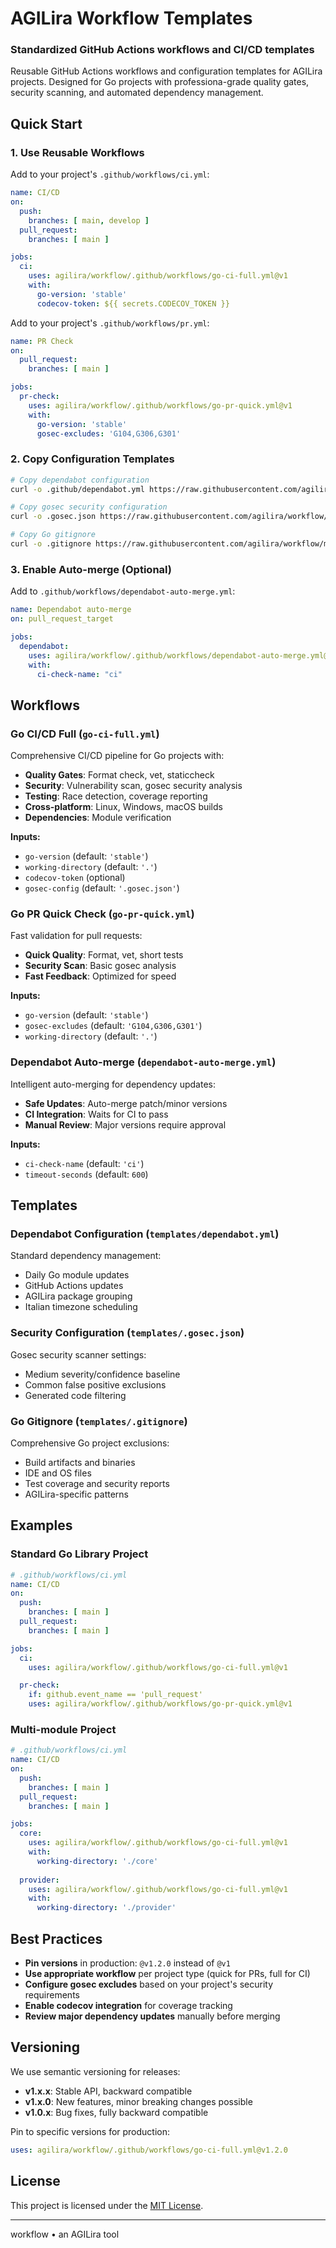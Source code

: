 # AGILira Workflow Templates
### Standardized GitHub Actions workflows and CI/CD templates

Reusable GitHub Actions workflows and configuration templates for AGILira projects. Designed for Go projects with professiona-grade quality gates, security scanning, and automated dependency management.

## Quick Start

### 1. Use Reusable Workflows

Add to your project's `.github/workflows/ci.yml`:

```yaml
name: CI/CD
on:
  push:
    branches: [ main, develop ]
  pull_request:
    branches: [ main ]

jobs:
  ci:
    uses: agilira/workflow/.github/workflows/go-ci-full.yml@v1
    with:
      go-version: 'stable'
      codecov-token: ${{ secrets.CODECOV_TOKEN }}
```

Add to your project's `.github/workflows/pr.yml`:

```yaml
name: PR Check
on:
  pull_request:
    branches: [ main ]

jobs:
  pr-check:
    uses: agilira/workflow/.github/workflows/go-pr-quick.yml@v1
    with:
      go-version: 'stable'
      gosec-excludes: 'G104,G306,G301'
```

### 2. Copy Configuration Templates

```bash
# Copy dependabot configuration
curl -o .github/dependabot.yml https://raw.githubusercontent.com/agilira/workflow/main/templates/dependabot.yml

# Copy gosec security configuration
curl -o .gosec.json https://raw.githubusercontent.com/agilira/workflow/main/templates/.gosec.json

# Copy Go gitignore
curl -o .gitignore https://raw.githubusercontent.com/agilira/workflow/main/templates/.gitignore
```

### 3. Enable Auto-merge (Optional)

Add to `.github/workflows/dependabot-auto-merge.yml`:

```yaml
name: Dependabot auto-merge
on: pull_request_target

jobs:
  dependabot:
    uses: agilira/workflow/.github/workflows/dependabot-auto-merge.yml@v1
    with:
      ci-check-name: "ci"
```

## Workflows

### Go CI/CD Full (`go-ci-full.yml`)

Comprehensive CI/CD pipeline for Go projects with:

- **Quality Gates**: Format check, vet, staticcheck
- **Security**: Vulnerability scan, gosec security analysis
- **Testing**: Race detection, coverage reporting
- **Cross-platform**: Linux, Windows, macOS builds
- **Dependencies**: Module verification

**Inputs:**
- `go-version` (default: `'stable'`)
- `working-directory` (default: `'.'`)
- `codecov-token` (optional)
- `gosec-config` (default: `'.gosec.json'`)

### Go PR Quick Check (`go-pr-quick.yml`)

Fast validation for pull requests:

- **Quick Quality**: Format, vet, short tests
- **Security Scan**: Basic gosec analysis
- **Fast Feedback**: Optimized for speed

**Inputs:**
- `go-version` (default: `'stable'`)
- `gosec-excludes` (default: `'G104,G306,G301'`)
- `working-directory` (default: `'.'`)

### Dependabot Auto-merge (`dependabot-auto-merge.yml`)

Intelligent auto-merging for dependency updates:

- **Safe Updates**: Auto-merge patch/minor versions
- **CI Integration**: Waits for CI to pass
- **Manual Review**: Major versions require approval

**Inputs:**
- `ci-check-name` (default: `'ci'`)
- `timeout-seconds` (default: `600`)

## Templates

### Dependabot Configuration (`templates/dependabot.yml`)

Standard dependency management:
- Daily Go module updates
- GitHub Actions updates
- AGILira package grouping
- Italian timezone scheduling

### Security Configuration (`templates/.gosec.json`)

Gosec security scanner settings:
- Medium severity/confidence baseline
- Common false positive exclusions
- Generated code filtering

### Go Gitignore (`templates/.gitignore`)

Comprehensive Go project exclusions:
- Build artifacts and binaries
- IDE and OS files
- Test coverage and security reports
- AGILira-specific patterns

## Examples

### Standard Go Library Project

```yaml
# .github/workflows/ci.yml
name: CI/CD
on:
  push:
    branches: [ main ]
  pull_request:
    branches: [ main ]

jobs:
  ci:
    uses: agilira/workflow/.github/workflows/go-ci-full.yml@v1

  pr-check:
    if: github.event_name == 'pull_request'
    uses: agilira/workflow/.github/workflows/go-pr-quick.yml@v1
```

### Multi-module Project

```yaml
# .github/workflows/ci.yml
name: CI/CD
on:
  push:
    branches: [ main ]
  pull_request:
    branches: [ main ]

jobs:
  core:
    uses: agilira/workflow/.github/workflows/go-ci-full.yml@v1
    with:
      working-directory: './core'
  
  provider:
    uses: agilira/workflow/.github/workflows/go-ci-full.yml@v1
    with:
      working-directory: './provider'
```

## Best Practices

- **Pin versions** in production: `@v1.2.0` instead of `@v1`
- **Use appropriate workflow** per project type (quick for PRs, full for CI)
- **Configure gosec excludes** based on your project's security requirements
- **Enable codecov integration** for coverage tracking
- **Review major dependency updates** manually before merging

## Versioning

We use semantic versioning for releases:

- **v1.x.x**: Stable API, backward compatible
- **v1.x.0**: New features, minor breaking changes possible
- **v1.0.x**: Bug fixes, fully backward compatible

Pin to specific versions for production:
```yaml
uses: agilira/workflow/.github/workflows/go-ci-full.yml@v1.2.0
```

## License

This project is licensed under the [MIT License](./LICENSE).

---

workflow • an AGILira tool
